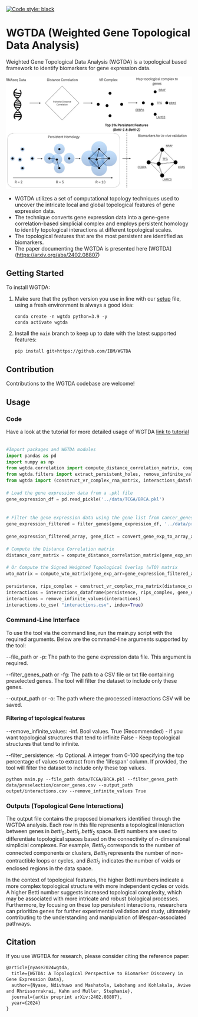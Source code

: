 [![Code style: black](https://img.shields.io/badge/code%20style-black-000000.svg)](https://github.com/psf/black)


# WGTDA (Weighted Gene Topological Data Analysis)

Weighted Gene Topological Data Analysis (WGTDA) is a topological based framework to identify biomarkers for gene expression data. 

![WGTDA Framework](docs/imgs/wgtda_framework.jpg)

- WGTDA utilizes a set of computational topology techniques used to uncover the intricate local and global topological features of gene expression data.
- The technique converts gene expression data into a gene-gene correlation-based simplicial complex and employs persistent homology to identify topological interactions at different topological scales.
- The topological features that are the most persistent are identified as biomarkers.
- The paper documenting the WGTDA is presented here [WGTDA] (https://arxiv.org/abs/2402.08807)

## Getting Started
To install WGTDA:

1. Make sure that the python version you use in line with our [setup](setup.py) file, using a fresh environment is always a good idea:
    ```commandline
    conda create -n wgtda python=3.9 -y
    conda activate wgtda
    ```

2. Install the `main` branch to keep up to date with the latest supported features:
    ```commandline
    pip install git+https://github.com/IBM/WGTDA
    ```
## Contribution
Contributions to the WGTDA codebase are welcome!

## Usage 

### Code 

Have a look at the tutorial for more detailed usage of WGTDA [link to tutorial](tutorials/tutorial.ipynb)

```python 

#Import packages and WGTDA modules
import pandas as pd
import numpy as np
from wgtda.correlation import compute_distance_correlation_matrix, compute_wto_matrix
from wgtda.filters import extract_persistent_holes, remove_infinite_values
from wgtda import (construct_vr_complex_rna_matrix, interactions_dataframe, filter_genes, convert_gene_exp_to_array_and_dict)

# Load the gene expression data from a .pkl file
gene_expression_df = pd.read_pickle('../data/TCGA/BRCA.pkl')


# Filter the gene expression data using the gene list from cancer_genes.txt
gene_expression_filtered = filter_genes(gene_expression_df, '../data/preselection/cancer_genes.txt')

gene_expression_filtered_array, gene_dict = convert_gene_exp_to_array_and_dict(gene_expression_filtered)

# Compute the Distance Correlation matrix
distance_corr_matrix = compute_distance_correlation_matrix(gene_exp_arr=gene_expression_filtered_array) 

# Or Compute the Signed Weighted Topological Overlap (wTO) matrix
wto_matrix = compute_wto_matrix(gene_exp_arr=gene_expression_filtered_array)

persistence, rips_complex = construct_vr_complex_rna_matrix(distance_corr_matrix)
interactions = interactions_dataframe(persistence, rips_complex, gene_dict)
interactions = remove_infinite_values(interactions)
interactions.to_csv( "interactions.csv", index=True)
```

### Command-Line Interface
To use the tool via the command line, run the main.py script with the required arguments. Below are the command-line arguments supported by the tool:

--file_path or -p: The path to the gene expression data file. This argument is required.

--filter_genes_path or -fg: The path to a CSV file or txt file containing preselected genes. The tool will filter the dataset to include only these genes.

--output_path or -o: The path where the processed interactions CSV will be saved.

#### Filtering of topological features

--remove_infinite_values: -inf. Bool values. True  (Recommended) - if you want topological structures that tend to infinite  False - Keep topological structures that tend to infinite.

--filter_persistence: -fp Optional. A integer from 0-100 specifying the top percentage of values to extract from the 'lifespan' column. If provided, the tool will filter the dataset to include only these top values.

```commandline
python main.py --file_path data/TCGA/BRCA.pkl --filter_genes_path data/preselection/cancer_genes.csv --output_path output/interactions.csv --remove_infinite_values True
```

### Outputs (Topological Gene Interactions)

The output file contains the proposed biomarkers identified through the WGTDA analysis. Each row in this file represents a topological interaction between genes in $betti_0, betti_1, betti_2$ space. Betti numbers are used to differentiate topological spaces based on the connectivity of $n$-dimensional simplicial complexes. For example, $Betti_0$  corresponds to the number of connected components or clusters, $Betti_1$ represents the number of non-contractible loops or cycles, and $Betti_2$ indicates the number of voids or enclosed regions in the data space. 

In the context of topological features, the higher Betti numbers indicate a more complex topological structure with more independent cycles or voids. A higher Betti number suggests increased topological complexity, which may be associated with more intricate and robust biological processes. Furthermore, by focusing on these top persistent interactions, researchers can prioritize genes for further experimental validation and study, ultimately contributing to the understanding and manipulation of lifespan-associated pathways.

## Citation
If you use WGTDA for research, please consider citing the
reference paper:
```raw
@article{nyase2024wgtda,
  title={WGTDA: A Topological Perspective to Biomarker Discovery in Gene Expression Data},
  author={Nyase, Ndivhuwo and Mashatola, Lebohang and Kohlakala, Aviwe and Rhrissorrakrai, Kahn and Muller, Stephanie},
  journal={arXiv preprint arXiv:2402.08807},
  year={2024}
}
```
